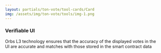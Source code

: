 ```yaml
---
layout: partials/ton-vote/tool-cards/Card
img: /assets/img/ton-vote/tools/img-1.png
---
```



### Verifiable UI



Orbs L3 technology ensures that the accuracy of  the displayed votes in the UI are accurate and matches with those stored in the smart contract data
